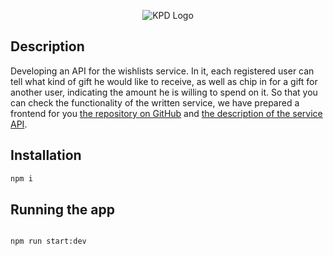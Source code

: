 <p align="center">
  <img src="/images/logo.svg" alt="KPD Logo" />
</p>

## Description

Developing an API for the wishlists service.
In it, each registered user can tell what kind of gift he would like to receive, as well as chip in for a gift for another user, indicating the amount he is willing to spend on it.
So that you can check the functionality of the written service, we have prepared a frontend for you [the repository on GitHub](https://github.com/yandex-praktikum/kupipodariday-frontend) and [the description of the service API](https://app.swaggerhub.com/apis/zlocate/KupiPodariDay/1.0.0).

## Installation

```bash
npm i
```

## Running the app

```bash

npm run start:dev

```
